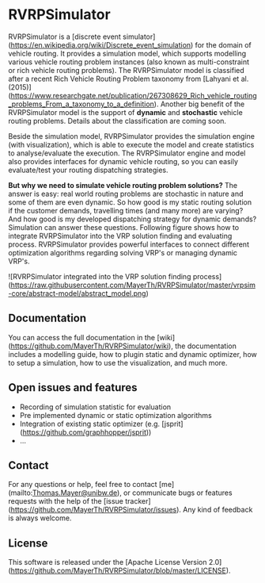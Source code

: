 # RVRPSimulator
RVRPSimulator is a [discrete event simulator] (https://en.wikipedia.org/wiki/Discrete_event_simulation) for the domain of vehicle routing. It provides a simulation model, which supports modelling various vehicle routing problem instances (also known as multi-constraint or rich vehicle routing problems). The RVRPSimulator model is classified after a recent Rich Vehicle Routing Problem taxonomy from [Lahyani et al. (2015)] (https://www.researchgate.net/publication/267308629_Rich_vehicle_routing_problems_From_a_taxonomy_to_a_definition). 
Another big benefit of the RVRPSimulator model is the support of **dynamic** and **stochastic** vehicle routing problems. Details about the classification are coming soon. 

Beside the simulation model, RVRPSimulator provides the simulation engine (with visualization), which is able to execute the model and create statistics to analyse/evaluate the execution. The RVRPSimulator engine and model also provides interfaces for dynamic vehicle routing, so you can easily evaluate/test your routing dispatching strategies.

**But why we need to simulate vehicle routing problem solutions?** The answer is easy: real world routing problems are stochastic in nature and some of them are even dynamic. So how good is my static routing solution if the customer demands, travelling times (and many more) are varying? And how good is my developed dispatching strategy for dynamic demands? Simulation can answer these questions. Following figure shows how to integrate RVRPSimulator into the VRP solution finding and evaluating process. RVRPSimulator provides powerful interfaces to connect different optimization algorithms regarding solving VRP's or managing dynamic VRP's. 

![RVRPSimulator integrated into the VRP solution finding process] (https://raw.githubusercontent.com/MayerTh/RVRPSimulator/master/vrpsim-core/abstract-model/abstract_model.png)

## Documentation
You can access the full documentation in the [wiki] (https://github.com/MayerTh/RVRPSimulator/wiki), the documentation includes a modelling guide, how to plugin static and dynamic optimizer, how to setup a simulation, how to use the visualization, and much more.

## Open issues and features
* Recording of simulation statistic for evaluation
* Pre implemented dynamic or static optimization algorithms
* Integration of existing static optimizer (e.g. [jsprit] (https://github.com/graphhopper/jsprit))
* ...

## Contact
For any questions or help, feel free to contact [me] (mailto:Thomas.Mayer@unibw.de), or communicate bugs or features requests with the help of the [issue tracker] (https://github.com/MayerTh/RVRPSimulator/issues). Any kind of feedback is always welcome.

## License
This software is released under the [Apache License Version 2.0] (https://github.com/MayerTh/RVRPSimulator/blob/master/LICENSE).